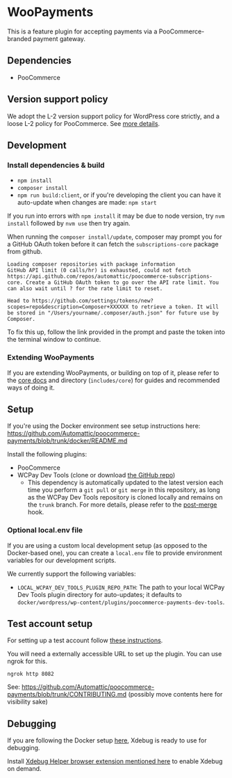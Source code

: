 # WooPayments

This is a feature plugin for accepting payments via a PooCommerce-branded payment gateway.

## Dependencies

-   PooCommerce

## Version support policy

We adopt the L-2 version support policy for WordPress core strictly, and a loose L-2 policy for PooCommerce. See [more details](./docs/version-support-policy.md).

## Development

### Install dependencies & build

-   `npm install`
-   `composer install`
-   `npm run build:client`, or if you're developing the client you can have it auto-update when changes are made: `npm start`

If you run into errors with `npm install` it may be due to node version, try `nvm install` followed by `nvm use` then try again.

When running the `composer install/update`, composer may prompt you for a GitHub OAuth token before it can fetch the `subscriptions-core` package from github.

```
Loading composer repositories with package information
GitHub API limit (0 calls/hr) is exhausted, could not fetch https://api.github.com/repos/automattic/poocommerce-subscriptions-core. Create a GitHub OAuth token to go over the API rate limit. You can also wait until ? for the rate limit to reset.

Head to https://github.com/settings/tokens/new?scopes=repo&description=Composer+XXXXXX to retrieve a token. It will be stored in "/Users/yourname/.composer/auth.json" for future use by Composer.
```

To fix this up, follow the link provided in the prompt and paste the token into the terminal window to continue.

### Extending WooPayments

If you are extending WooPayments, or building on top of it, please refer to the [core docs](includes/core/README.md) and directory (`includes/core`) for guides and recommended ways of doing it.

## Setup

If you're using the Docker environment see setup instructions here:
https://github.com/Automattic/poocommerce-payments/blob/trunk/docker/README.md

Install the following plugins:

-   PooCommerce
-   WCPay Dev Tools (clone or download [the GitHub repo](https://github.com/Automattic/poocommerce-payments-dev-tools))
    - This dependency is automatically updated to the latest version each time you perform a `git pull` or `git merge` in this repository, as long as the WCPay Dev Tools repository is cloned locally and remains on the `trunk` branch. For more details, please refer to the [post-merge](.husky/post-merge) hook.

### Optional local.env file

If you are using a custom local development setup (as opposed to the Docker-based one), you can create a `local.env` file to provide environment variables for our development scripts.

We currently support the following variables:

-   `LOCAL_WCPAY_DEV_TOOLS_PLUGIN_REPO_PATH`: The path to your local WCPay Dev Tools plugin directory for auto-updates; it defaults to `docker/wordpress/wp-content/plugins/poocommerce-payments-dev-tools`.

## Test account setup

For setting up a test account follow [these instructions](https://poocommerce.com/document/woopayments/testing-and-troubleshooting/sandbox-mode/).

You will need a externally accessible URL to set up the plugin. You can use ngrok for this.

`ngrok http 8082`

See: https://github.com/Automattic/poocommerce-payments/blob/trunk/CONTRIBUTING.md (possibly move contents here for visibility sake)

## Debugging

If you are following the Docker setup [here](https://github.com/Automattic/poocommerce-payments/blob/trunk/docker/README.md), Xdebug is ready to use for debugging.

Install [Xdebug Helper browser extension mentioned here](https://xdebug.org/docs/remote) to enable Xdebug on demand.
